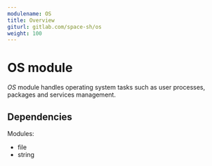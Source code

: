 ```yaml
---
modulename: OS
title: Overview
giturl: gitlab.com/space-sh/os
weight: 100
---
```

# OS module

_OS_ module handles operating system tasks such as user processes, packages and services management.


## Dependencies

Modules:  
+ file  
+ string  
